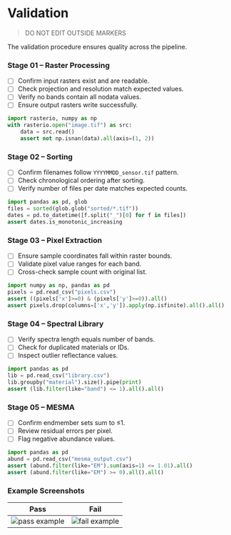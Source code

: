 # Validation

> DO NOT EDIT OUTSIDE MARKERS
<!-- FILLME:START -->
The validation procedure ensures quality across the pipeline.

### Stage 01 – Raster Processing
- [ ] Confirm input rasters exist and are readable.
- [ ] Check projection and resolution match expected values.
- [ ] Verify no bands contain all nodata values.
- [ ] Ensure output rasters write successfully.

```python
import rasterio, numpy as np
with rasterio.open("image.tif") as src:
    data = src.read()
    assert not np.isnan(data).all(axis=(1, 2))
```

### Stage 02 – Sorting
- [ ] Confirm filenames follow `YYYYMMDD_sensor.tif` pattern.
- [ ] Check chronological ordering after sorting.
- [ ] Verify number of files per date matches expected counts.

```python
import pandas as pd, glob
files = sorted(glob.glob("sorted/*.tif"))
dates = pd.to_datetime([f.split("_")[0] for f in files])
assert dates.is_monotonic_increasing
```

### Stage 03 – Pixel Extraction
- [ ] Ensure sample coordinates fall within raster bounds.
- [ ] Validate pixel value ranges for each band.
- [ ] Cross-check sample count with original list.

```python
import numpy as np, pandas as pd
pixels = pd.read_csv("pixels.csv")
assert ((pixels['x']>=0) & (pixels['y']>=0)).all()
assert pixels.drop(columns=['x','y']).apply(np.isfinite).all().all()
```

### Stage 04 – Spectral Library
- [ ] Verify spectra length equals number of bands.
- [ ] Check for duplicated materials or IDs.
- [ ] Inspect outlier reflectance values.

```python
import pandas as pd
lib = pd.read_csv("library.csv")
lib.groupby("material").size().pipe(print)
assert (lib.filter(like="band") <= 1).all().all()
```

### Stage 05 – MESMA
- [ ] Confirm endmember sets sum to ≤1.
- [ ] Review residual errors per pixel.
- [ ] Flag negative abundance values.

```python
import pandas as pd
abund = pd.read_csv("mesma_output.csv")
assert (abund.filter(like="EM").sum(axis=1) <= 1.01).all()
assert (abund.filter(like="EM") >= 0).all().all()
```

### Example Screenshots
| Pass | Fail |
|------|------|
| ![pass example](img/validation_pass.png) | ![fail example](img/validation_fail.png) |
<!-- FILLME:END -->
